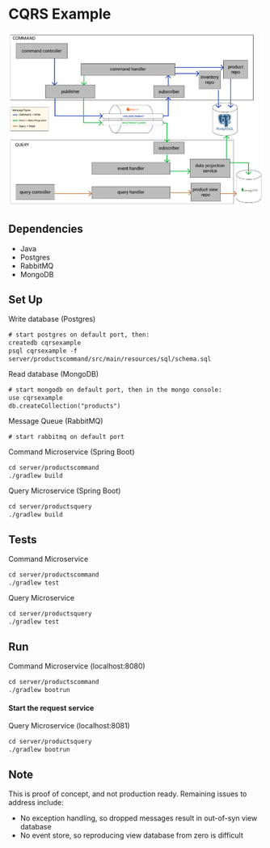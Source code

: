# CQRS Example

![diagram.png](/diagram.png?raw=true)

## Dependencies
- Java
- Postgres
- RabbitMQ
- MongoDB

## Set Up
Write database (Postgres)
```shell script
# start postgres on default port, then:
createdb cqrsexample
psql cqrsexample -f server/productscommand/src/main/resources/sql/schema.sql
```

Read database (MongoDB)
```shell script
# start mongodb on default port, then in the mongo console:
use cqrsexample
db.createCollection("products")
```

Message Queue (RabbitMQ)
```shell script
# start rabbitmq on default port
```

Command Microservice (Spring Boot)
```shell script
cd server/productscommand
./gradlew build
```

Query Microservice (Spring Boot)
```shell script
cd server/productsquery
./gradlew build
```

## Tests
Command Microservice
```shell script
cd server/productscommand
./gradlew test
```

Query Microservice
```shell script
cd server/productsquery
./gradlew test
```

## Run

Command Microservice (localhost:8080)
```shell script
cd server/productscommand
./gradlew bootrun
```

#### Start the request service
Query Microservice (localhost:8081)
```shell script
cd server/productsquery
./gradlew bootrun
```

## Note
This is proof of concept, and not production ready. 
Remaining issues to address include:
- No exception handling, so dropped messages result in out-of-syn view database
- No event store, so reproducing view database from zero is difficult 
